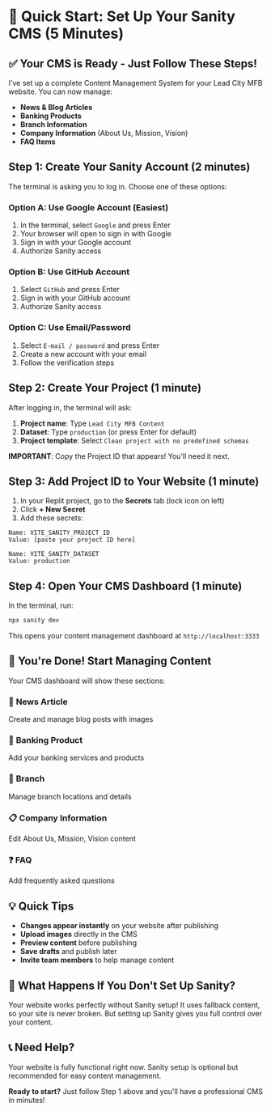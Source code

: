 # 🚀 Quick Start: Set Up Your Sanity CMS (5 Minutes)

## ✅ **Your CMS is Ready - Just Follow These Steps!**

I've set up a complete Content Management System for your Lead City MFB website. You can now manage:

- **News & Blog Articles**
- **Banking Products** 
- **Branch Information**
- **Company Information** (About Us, Mission, Vision)
- **FAQ Items**

## **Step 1: Create Your Sanity Account (2 minutes)**

The terminal is asking you to log in. Choose one of these options:

### Option A: Use Google Account (Easiest)
1. In the terminal, select `Google` and press Enter
2. Your browser will open to sign in with Google
3. Sign in with your Google account
4. Authorize Sanity access

### Option B: Use GitHub Account
1. Select `GitHub` and press Enter
2. Sign in with your GitHub account
3. Authorize Sanity access

### Option C: Use Email/Password
1. Select `E-mail / password` and press Enter
2. Create a new account with your email
3. Follow the verification steps

## **Step 2: Create Your Project (1 minute)**

After logging in, the terminal will ask:

1. **Project name**: Type `Lead City MFB Content`
2. **Dataset**: Type `production` (or press Enter for default)
3. **Project template**: Select `Clean project with no predefined schemas`

**IMPORTANT**: Copy the Project ID that appears! You'll need it next.

## **Step 3: Add Project ID to Your Website (1 minute)**

1. In your Replit project, go to the **Secrets** tab (lock icon on left)
2. Click **+ New Secret**
3. Add these secrets:

```
Name: VITE_SANITY_PROJECT_ID
Value: [paste your project ID here]

Name: VITE_SANITY_DATASET  
Value: production
```

## **Step 4: Open Your CMS Dashboard (1 minute)**

In the terminal, run:
```bash
npx sanity dev
```

This opens your content management dashboard at `http://localhost:3333`

## **🎉 You're Done! Start Managing Content**

Your CMS dashboard will show these sections:

### 📰 **News Article** 
Create and manage blog posts with images

### 🏦 **Banking Product**
Add your banking services and products

### 🏢 **Branch** 
Manage branch locations and details

### 📋 **Company Information**
Edit About Us, Mission, Vision content

### ❓ **FAQ**
Add frequently asked questions

## **💡 Quick Tips**

- **Changes appear instantly** on your website after publishing
- **Upload images** directly in the CMS
- **Preview content** before publishing
- **Save drafts** and publish later
- **Invite team members** to help manage content

## **🔧 What Happens If You Don't Set Up Sanity?**

Your website works perfectly without Sanity setup! It uses fallback content, so your site is never broken. But setting up Sanity gives you full control over your content.

## **📞 Need Help?**

Your website is fully functional right now. Sanity setup is optional but recommended for easy content management.

**Ready to start?** Just follow Step 1 above and you'll have a professional CMS in minutes!